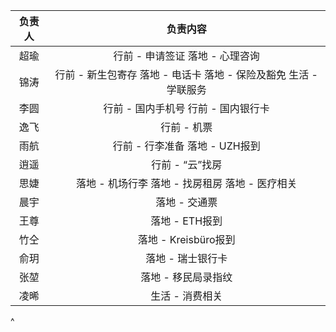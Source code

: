 | **负责人** |                       **负责内容**                       |
| :-----: | :--------------------------------------------------: |
|    超瑜   |                行前 - 申请签证&#xA;落地 - 心理咨询               |
|    锦涛   | 行前 - 新生包寄存&#xA;落地 - 电话卡&#xA;落地 - 保险及豁免&#xA;生活 - 学联服务 |
|    李圆   |               行前 - 国内手机号&#xA;行前 - 国内银行卡              |
|    逸飞   |                        行前 - 机票                       |
|    雨航   |               行前 - 行李准备&#xA;落地 - UZH报到               |
|    逍遥   |                      行前 - “云”找房                      |
|    思婕   |         落地 - 机场行李&#xA;落地 - 找房租房&#xA;落地 - 医疗相关        |
|    晨宇   |                       落地 - 交通票                       |
|    王尊   |                      落地 - ETH报到                      |
|    竹仝   |                   落地 - Kreisbüro报到                   |
|    俞玥   |                      落地 - 瑞士银行卡                      |
|    张堃   |                      落地 - 移民局录指纹                     |
|    凌晞   |                       生活 - 消费相关                      |

^
